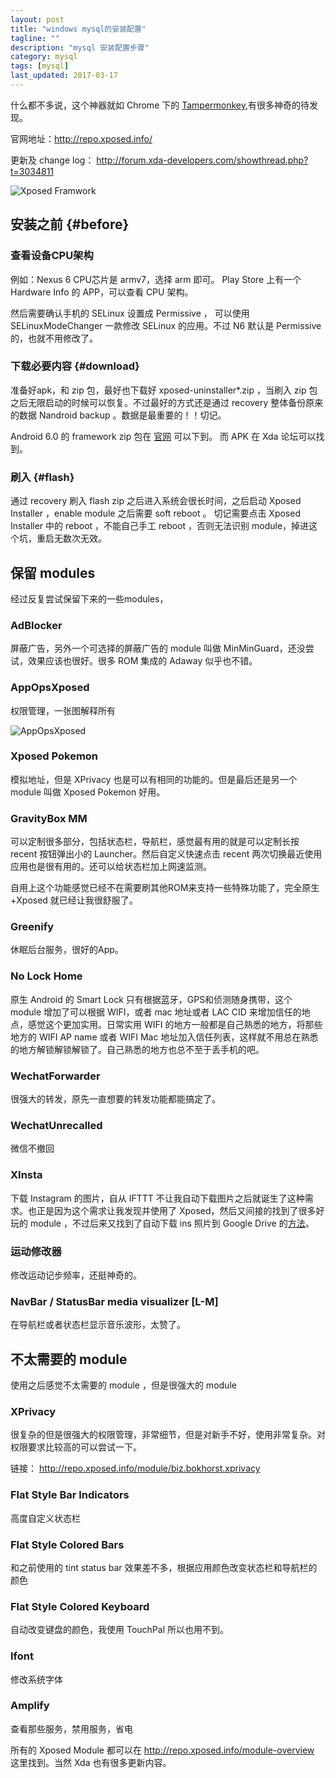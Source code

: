 ```yaml
---
layout: post
title: "windows mysql的安装配置"
tagline: ""
description: "mysql 安装配置步骤"
category: mysql
tags: [mysql]
last_updated: 2017-03-17
---
```


什么都不多说，这个神器就如 Chrome 下的 [Tampermonkey](/post/2015/08/userscripts.html),有很多神奇的待发现。

官网地址：<http://repo.xposed.info/>

更新及 change log： <http://forum.xda-developers.com/showthread.php?t=3034811>

![Xposed Framwork](https://lh3.googleusercontent.com/-qCYmQsf81cE/V4kH46p7umI/AAAAAAAA_-U/c4yhnpq-h-8MATH5XQpacc8gOBLUH67xwCL0B/w790-h395-no/xposed.png)

## 安装之前 {#before}

### 查看设备CPU架构
例如：Nexus 6 CPU芯片是 armv7，选择 arm 即可。 Play Store 上有一个 Hardware Info 的 APP，可以查看 CPU 架构。

然后需要确认手机的 SELinux 设置成 Permissive ， 可以使用 SELinuxModeChanger 一款修改 SELinux 的应用。不过 N6 默认是 Permissive 的，也就不用修改了。

### 下载必要内容 {#download}
准备好apk，和 zip 包，最好也下载好 xposed-uninstaller*.zip ，当刷入 zip 包之后无限启动的时候可以恢复。不过最好的方式还是通过 recovery 整体备份原来的数据 Nandroid backup 。数据是最重要的！！切记。

Android 6.0 的 framework zip 包在 [官网](http://dl-xda.xposed.info/framework/) 可以下到。 而 APK 在 Xda 论坛可以找到。

### 刷入 {#flash}
通过 recovery 刷入 flash zip 之后进入系统会很长时间，之后启动 Xposed Installer ，enable module 之后需要 soft reboot 。 切记需要点击 Xposed Installer 中的 reboot ，不能自己手工 reboot ，否则无法识别 module，掉进这个坑，重启无数次无效。

## 保留 modules
经过反复尝试保留下来的一些modules，

### AdBlocker
屏蔽广告，另外一个可选择的屏蔽广告的 module 叫做 MinMinGuard，还没尝试，效果应该也很好。很多 ROM 集成的 Adaway 似乎也不错。

### AppOpsXposed
权限管理，一张图解释所有

![AppOpsXposed](https://lh5.googleusercontent.com/-KW38IwvF_u0/V_IOa6ULO8I/AAAAAAABDcA/sKAiTCqhWAE5UiRzuOr5A2xmWdua7pWbgCL0B/w600-h849-no/Untitled%2Bimage.png)

### Xposed Pokemon
模拟地址，但是 XPrivacy 也是可以有相同的功能的。但是最后还是另一个 module 叫做 Xposed Pokemon 好用。

### GravityBox MM
可以定制很多部分，包括状态栏，导航栏，感觉最有用的就是可以定制长按 recent 按钮弹出小的 Launcher。然后自定义快速点击 recent 两次切换最近使用应用也是很有用的。还可以给状态栏加上网速监测。

自用上这个功能感觉已经不在需要刷其他ROM来支持一些特殊功能了，完全原生+Xposed 就已经让我很舒服了。

### Greenify
休眠后台服务，很好的App。

### No Lock Home
原生 Android 的 Smart Lock 只有根据蓝牙，GPS和侦测随身携带，这个 module 增加了可以根据 WIFI，或者 mac 地址或者 LAC CID 来增加信任的地点，感觉这个更加实用。日常实用 WIFI 的地方一般都是自己熟悉的地方，将那些地方的 WIFI AP name 或者 WIFI Mac 地址加入信任列表，这样就不用总在熟悉的地方解锁解锁解锁了。自己熟悉的地方也总不至于丢手机的吧。

### WechatForwarder
很强大的转发，原先一直想要的转发功能都能搞定了。

### WechatUnrecalled
微信不撤回

### XInsta
下载 Instagram 的图片，自从 IFTTT 不让我自动下载图片之后就诞生了这种需求。也正是因为这个需求让我发现并使用了 Xposed，然后又间接的找到了很多好玩的 module ，不过后来又找到了自动下载 ins 照片到 Google Drive 的[方法](/post/2016/09/auto-save-other-instagram-to-google-drive.html)。

### 运动修改器
修改运动记步频率，还挺神奇的。

### NavBar / StatusBar media visualizer [L-M]
在导航栏或者状态栏显示音乐波形，太赞了。

## 不太需要的 module
使用之后感觉不太需要的 module ，但是很强大的 module

### XPrivacy
很复杂的但是很强大的权限管理，非常细节，但是对新手不好，使用非常复杂。对权限要求比较高的可以尝试一下。

链接： <http://repo.xposed.info/module/biz.bokhorst.xprivacy>

### Flat Style Bar Indicators
高度自定义状态栏

### Flat Style Colored Bars
和之前使用的 tint status bar 效果差不多，根据应用颜色改变状态栏和导航栏的颜色

### Flat Style Colored Keyboard
自动改变键盘的颜色，我使用 TouchPal 所以也用不到。

### Ifont
修改系统字体

### Amplify
查看那些服务，禁用服务，省电

所有的 Xposed Module 都可以在 <http://repo.xposed.info/module-overview> 这里找到。当然 Xda 也有很多更新内容。

